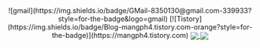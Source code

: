 <div align="center">
  ![gmail](https://img.shields.io/badge/GMail-8350130@gmail.com-339933?style=for-the-badge&logo=gmail)
  [![Tistory](https://img.shields.io/badge/Blog-mangph4.tistory.com-orange?style=for-the-badge)](https://mangph4.tistory.com)

  <a href="https://github.com/mangpha">
    <img align="center" src="https://github-readme-stats.vercel.app/api?username=Mangpha" />
  </a>
  <a href="https://github.com/mangpha">
    <img align="center" src="https://github-readme-stats.vercel.app/api/top-langs/?username=mangpha&layout=compact" />
  </a>


  
</div>
